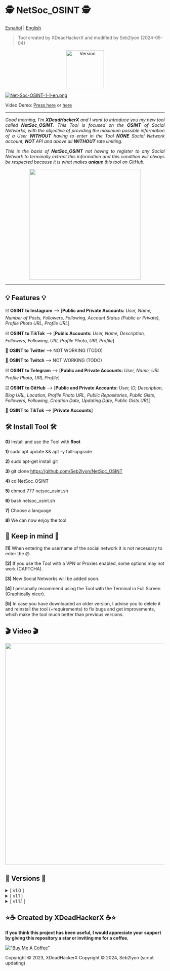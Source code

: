# 🕵️ NetSoc_OSINT 🕵️

[Español](https://github.com/Seb2lyon/NetSoc_OSINT/blob/main/README.md) | [English](https://github.com/Seb2lyon/NetSoc_OSINT/blob/main/README-English.md)

> Tool created by XDeadHackerX and modified by Seb2lyon (2024-05-04)

<p align="center"><img width="120px" alt="Version" src="https://img.shields.io/badge/version-1.1.1-purple.svg?style=for-the-badge"/></p>

[![Net-Soc-OSINT-1-1-en.png](https://i.postimg.cc/0QpbmJm7/Net-Soc-OSINT-1-1-en.png)](https://postimg.cc/Kk8Ghj0Y)

<p>Video Demo: <a href="#punto1">Press here</a> or <a href="https://asciinema.org/a/549547">here</a></p> 

---

<p align="justify"><i>Good morning, I'm <strong>XDeadHackerX</strong> and I want to introduce you my new tool called <strong>NetSoc_OSINT</strong>. This Tool is focused on the <strong>OSINT</strong> of Social Networks, with the objective of providing the maximum possible information of a User <strong>WITHOUT</strong> having to enter in the Tool <strong>NONE</strong> Social Network account, <strong>NOT</strong> API and above all <strong>WITHOUT</strong> rate limiting.</i></p>

<p align="justify"><i>This is the basis of <strong>NetSoc_OSINT</strong> not having to register to any Social Network to terminally extract this information and this condition will always be respected because it is what makes <strong>unique</strong> this tool on GitHub.</i></p>

<p align="center"><img src=https://i.postimg.cc/0yrH4qG6/pc1.webp width="350px"/></p>

---

## 💡 Features 💡

:ballot_box_with_check: **OSINT to Instagram** --> [**Public and Private Accounts:** *User, Name, Number of Posts, Followers, Following, Account Status (Public or Private), Profile Photo URL, Profile URL*]

:ballot_box_with_check: **OSINT to TikTok** --> [**Public Accounts:** *User, Name, Description, Followers, Following, URL Profile Photo, URL Profile*]

:black_square_button: **OSINT to Twitter** --> NOT WORKING (TODO)

:black_square_button: **OSINT to Twitch** --> NOT WORKING (TODO)

:ballot_box_with_check: **OSINT to Telegram** --> [**Public and Private Accounts:** *User, Name, URL Profile Photo, URL Profile*]

:ballot_box_with_check: **OSINT to GitHub** --> [**Public and Private Accounts:** *User, ID, Description, Blog URL, Location, Profile Photo URL, Public Repositories, Public Gists, Followers, Following, Creation Date, Updating Date, Public Gists URL*]

:black_square_button: **OSINT to TikTok** --> [**Private Accounts**]

## 🛠 Install Tool 🛠

**0)** Install and use the Tool with **Root**

**1)** sudo apt update && apt -y full-upgrade

**2)** sudo apt-get install git

**3)** git clone https://github.com/Seb2lyon/NetSoc_OSINT

**4)** cd NetSoc_OSINT

**5)** chmod 777 netsoc_osint.sh

**6)** bash netsoc_osint.sh

**7)** Choose a language

**8)** We can now enjoy the tool

## 🎲 Keep in mind 🎲

**[1]** When entering the username of the social network it is not necessary to enter the @.

**[2]** If you use the Tool with a VPN or Proxies enabled, some options may not work (CAPTCHA).

**[3]** New Social Networks will be added soon.

**[4]** I personally recommend using the Tool with the Terminal in Full Screen (Graphically nicer).

**[5]** In case you have downloaded an older version, I advise you to delete it and reinstall the tool (+requirements) to fix bugs and get improvements, which make the tool much better than previous versions.

## 🎬 Video 🎬 <a name="punto1"></a>

<p align="center"><a href="https://asciinema.org/a/549547" target="_blank"><img src="https://asciinema.org/a/549547.svg" width="700px" /></a><p>

## 🔎 Versions 🔎

<details>
  <summary>[ v1.0 ]</summary>
  <p>[#] Original Version.</p>
</details>
<details>
  <summary>[ v1.1 ]</summary>
  <p align="justify">[#] Possibility to choose between Spanish and English.</p>
</details>
<details>
  <summary>[ v1.1.1 ]</summary>
  <p align="justify">[#] Update : Bugs fixed and desactivate non-functional options.</p>
</details>

## ⭐☕ Created by XDeadHackerX ☕⭐

**If you think this project has been useful, I would appreciate your support by giving this repository a star or inviting me for a coffee.**

[!["Buy Me A Coffee"](https://www.buymeacoffee.com/assets/img/custom_images/orange_img.png)](https://www.buymeacoffee.com/XDeadHackerX)

Copyright © 2023, XDeadHackerX
Copyright © 2024, Seb2lyon (script updating)

